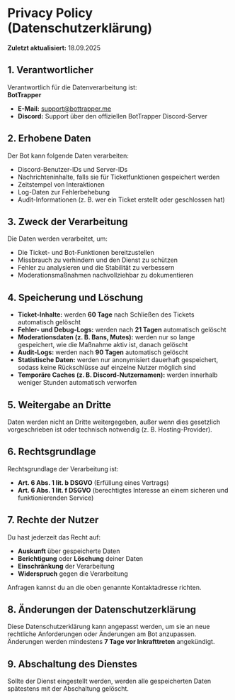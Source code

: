 # Privacy Policy (Datenschutzerklärung)

**Zuletzt aktualisiert:** 18.09.2025

## 1. Verantwortlicher
Verantwortlich für die Datenverarbeitung ist:  
**BotTrapper**  
- **E-Mail:** support@bottrapper.me  
- **Discord:** Support über den offiziellen BotTrapper Discord-Server  

## 2. Erhobene Daten
Der Bot kann folgende Daten verarbeiten:
- Discord-Benutzer-IDs und Server-IDs
- Nachrichteninhalte, falls sie für Ticketfunktionen gespeichert werden
- Zeitstempel von Interaktionen
- Log-Daten zur Fehlerbehebung
- Audit-Informationen (z. B. wer ein Ticket erstellt oder geschlossen hat)

## 3. Zweck der Verarbeitung
Die Daten werden verarbeitet, um:
- Die Ticket- und Bot-Funktionen bereitzustellen
- Missbrauch zu verhindern und den Dienst zu schützen
- Fehler zu analysieren und die Stabilität zu verbessern
- Moderationsmaßnahmen nachvollziehbar zu dokumentieren

## 4. Speicherung und Löschung
- **Ticket-Inhalte:** werden **60 Tage** nach Schließen des Tickets automatisch gelöscht  
- **Fehler- und Debug-Logs:** werden nach **21 Tagen** automatisch gelöscht  
- **Moderationsdaten (z. B. Bans, Mutes):** werden nur so lange gespeichert, wie die Maßnahme aktiv ist, danach gelöscht  
- **Audit-Logs:** werden nach **90 Tagen** automatisch gelöscht  
- **Statistische Daten:** werden nur anonymisiert dauerhaft gespeichert, sodass keine Rückschlüsse auf einzelne Nutzer möglich sind  
- **Temporäre Caches (z. B. Discord-Nutzernamen):** werden innerhalb weniger Stunden automatisch verworfen

## 5. Weitergabe an Dritte
Daten werden nicht an Dritte weitergegeben, außer wenn dies gesetzlich vorgeschrieben ist oder technisch notwendig (z. B. Hosting-Provider).

## 6. Rechtsgrundlage
Rechtsgrundlage der Verarbeitung ist:
- **Art. 6 Abs. 1 lit. b DSGVO** (Erfüllung eines Vertrags)
- **Art. 6 Abs. 1 lit. f DSGVO** (berechtigtes Interesse an einem sicheren und funktionierenden Service)

## 7. Rechte der Nutzer
Du hast jederzeit das Recht auf:
- **Auskunft** über gespeicherte Daten
- **Berichtigung** oder **Löschung** deiner Daten
- **Einschränkung** der Verarbeitung
- **Widerspruch** gegen die Verarbeitung  

Anfragen kannst du an die oben genannte Kontaktadresse richten.

## 8. Änderungen der Datenschutzerklärung
Diese Datenschutzerklärung kann angepasst werden, um sie an neue rechtliche Anforderungen oder Änderungen am Bot anzupassen.  
Änderungen werden mindestens **7 Tage vor Inkrafttreten** angekündigt.

## 9. Abschaltung des Dienstes
Sollte der Dienst eingestellt werden, werden alle gespeicherten Daten spätestens mit der Abschaltung gelöscht.